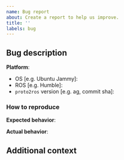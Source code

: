 ```yaml
---
name: Bug report
about: Create a report to help us improve.
title: ''
labels: bug
---
```


## Bug description

**Platform**:
- OS [e.g. Ubuntu Jammy]: 
- ROS [e.g. Humble]: 
- `proto2ros` version [e.g. ag, commit sha]:

### How to reproduce

<!-- 
  A step-by-step procedure to reproduce this bug
  i.e. the associated minimum reproducible example
  (https://stackoverflow.com/help/minimal-reproducible-example).
-->

**Expected behavior**: <!-- A concise description of what you would have expected to see. -->

**Actual behavior**:  <!-- Evidence of what the actual behavior turned out to be. -->

## Additional context

<!-- Anything else worth mentioning. -->
